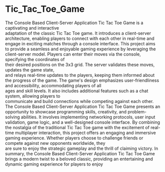 # Tic_Tac_Toe_Game
The Console Based Client-Server Application Tic Tac Toe Game is a captivating and interactive  
adaptation of the classic Tic Tac Toe game. It introduces a client-server architecture, enabling 
players to connect with each other in real-time and engage in exciting matches through a console 
interface. 
This project aims to provide a seamless and enjoyable gaming experience by leveraging the 
client-server model. Players can enter their moves via the console, specifying the coordinates of  
their desired positions on the 3x3 grid. The server validates these moves, updates the game state,  
and relays real-time updates to the players, keeping them informed about the progress of the game. 
The game's design emphasizes user-friendliness and accessibility, accommodating players of all  
ages and skill levels. It also includes additional features such as a chat system, allowing players to  
communicate and build connections while competing against each other. 
The Console Based Client-Server Application Tic Tac Toe Game presents an opportunity to showcase 
programming skills, creativity, and problem-solving abilities. It involves implementing networking 
protocols, user input validation, game logic, and a well-designed console interface. 
By combining the nostalgia of the traditional Tic Tac Toe game with the excitement of real-time 
multiplayer interaction, this project offers an engaging and immersive gaming experience. 
Whether players choose to challenge friends or compete against new opponents worldwide, they  
are sure to enjoy the strategic gameplay and the thrill of claiming victory. 
In summary, the Console Based Client-Server Application Tic Tac Toe Game brings a modern twist 
to a beloved classic, providing an entertaining and dynamic gaming experience for players to enjoy
